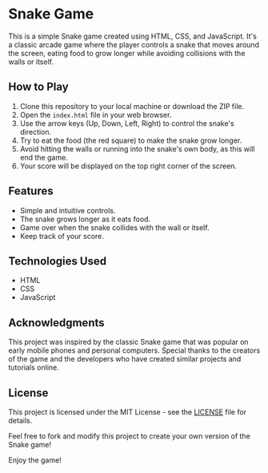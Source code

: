 # Snake Game

This is a simple Snake game created using HTML, CSS, and JavaScript. It's a classic arcade game where the player controls a snake that moves around the screen, eating food to grow longer while avoiding collisions with the walls or itself.

## How to Play

1. Clone this repository to your local machine or download the ZIP file.
2. Open the `index.html` file in your web browser.
3. Use the arrow keys (Up, Down, Left, Right) to control the snake's direction.
4. Try to eat the food (the red square) to make the snake grow longer.
5. Avoid hitting the walls or running into the snake's own body, as this will end the game.
6. Your score will be displayed on the top right corner of the screen.

## Features

- Simple and intuitive controls.
- The snake grows longer as it eats food.
- Game over when the snake collides with the wall or itself.
- Keep track of your score.

## Technologies Used

- HTML
- CSS
- JavaScript

## Acknowledgments

This project was inspired by the classic Snake game that was popular on early mobile phones and personal computers. Special thanks to the creators of the game and the developers who have created similar projects and tutorials online.

## License

This project is licensed under the MIT License - see the [LICENSE](LICENSE) file for details.

Feel free to fork and modify this project to create your own version of the Snake game!

Enjoy the game!

